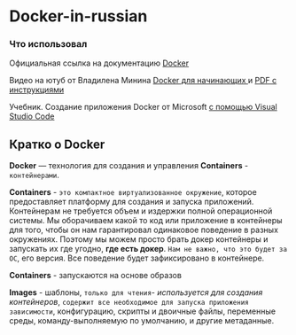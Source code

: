 # Docker-in-russian

### Что использовал

Официальная ссылка на документацию [Docker](https://docs.docker.com/)

Видео на ютуб от Владилена Минина [Docker для начинающих ](https://www.youtube.com/watch?v=n9uCgUzfeRQ&t=2534s) и
[PDF с инструкциями](https://vladilen.notion.site/Docker-2021-a72201ec8573461c8a2e62e2fcf33aa3)

Учебник. Создание приложения Docker от Microsoft [с помощью Visual Studio Code](https://learn.microsoft.com/ru-ru/visualstudio/docker/tutorials/docker-tutorial)

## Кратко о Docker

**Docker** — технология для создания и управления **Containers** -` контейнерами`.

**Containers** - `это компактное виртуализованное окружение`, которое предоставляет платформу для создания и запуска приложений. Контейнерам не требуется объем и издержки полной операционной системы.
Мы оборачиваем какой то код или приложение в контейнеры для того, чтобы он нам гарантировал одинаковое поведение в разных окружениях. Поэтому мы можем просто брать докер контейнеры и запускать их где угодно, **где есть докер**. `Нам не важно, что это будет за ОС`, его версия. Все поведение будет зафиксировано в контейнере.

**Containers** - запускаются на основе образов

**Images** - шаблоны, `только для чтения`- _используется для создания контейнеров_, `содержит все необходимое для запуска приложения зависимости`, конфигурацию, скрипты и двоичные файлы, переменные среды, команду-выполняемую по умолчанию, и другие метаданные.
